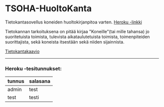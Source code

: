 # TSOHA-HuoltoKanta
Tietokantasovellus koneiden huoltokirjanpitoa varten.
[Heroku -linkki](https://tsoha-konekanta.herokuapp.com/)


Tietokannan tarkoituksena on pitää kirjaa "Koneille"(tai mille tahansa) jo suoritetuista toimista, tulevista aikataulutetuista toimista, toimenpiteiden suorittajista, sekä koneista itsestään sekä niiden sijainnista.

[Tietokantakaavio](../master/documentation/Kaaviot/TSOHA-HuoltoKanta-TietokantaKaavio-smaller.png)


--------------------------

### Heroku -tesitunnukset:

tunnus | salasana |
---- | ----
admin | test
test | testi
